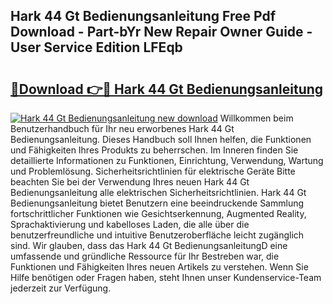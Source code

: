 ## Hark 44 Gt Bedienungsanleitung Free Pdf Download - Part-bYr New Repair Owner Guide - User Service Edition LFEqb

# <h2><a href="http://df1arf7.blite.top/?on=Hark+44+Gt+Bedienungsanleitung">🔗Download 👉🔴 Hark 44 Gt Bedienungsanleitung</a></h2>

[![Hark 44 Gt Bedienungsanleitung new download](https://i.imgur.com/lujVjoI.png)](http://df1arf7.blite.top/?on=Hark+44+Gt+Bedienungsanleitung)
Willkommen beim Benutzerhandbuch für Ihr neu erworbenes Hark 44 Gt Bedienungsanleitung. Dieses Handbuch soll Ihnen helfen, die Funktionen und Fähigkeiten Ihres Produkts zu beherrschen. Im Inneren finden Sie detaillierte Informationen zu Funktionen, Einrichtung, Verwendung, Wartung und Problemlösung. Sicherheitsrichtlinien für elektrische Geräte Bitte beachten Sie bei der Verwendung Ihres neuen Hark 44 Gt Bedienungsanleitung alle elektrischen Sicherheitsrichtlinien. Hark 44 Gt Bedienungsanleitung bietet Benutzern eine beeindruckende Sammlung fortschrittlicher Funktionen wie Gesichtserkennung, Augmented Reality, Sprachaktivierung und kabelloses Laden, die alle über die benutzerfreundliche und intuitive Benutzeroberfläche leicht zugänglich sind. Wir glauben, dass das Hark 44 Gt BedienungsanleitungD eine umfassende und gründliche Ressource für Ihr Bestreben war, die Funktionen und Fähigkeiten Ihres neuen Artikels zu verstehen. Wenn Sie Hilfe benötigen oder Fragen haben, steht Ihnen unser Kundenservice-Team jederzeit zur Verfügung.
